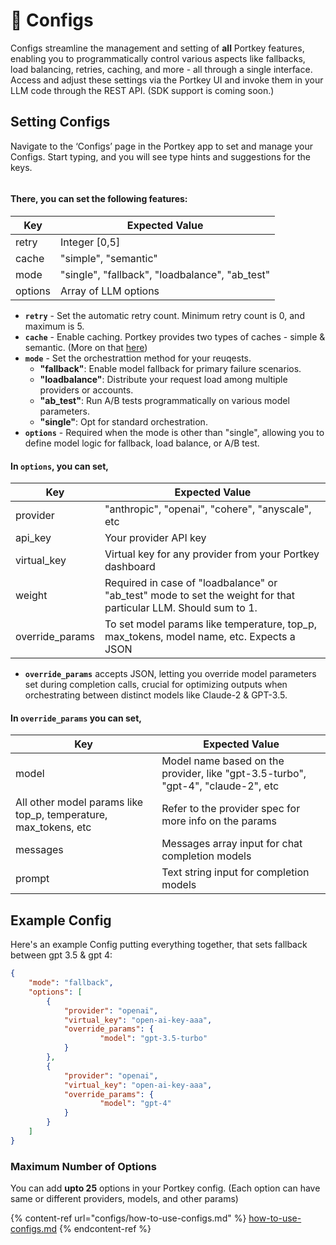 # 📝 Configs

Configs streamline the management and setting of **all** Portkey features, enabling you to programmatically control various aspects like fallbacks, load balancing, retries, caching, and more - all through a single interface. Access and adjust these settings via the Portkey UI and invoke them in your LLM code through the REST API. (SDK support is coming soon.)

## **Setting Configs**

Navigate to the ‘Configs’ page in the Portkey app to set and manage your Configs. Start typing, and you will see type hints and suggestions for the keys.

<figure><img src="../../.gitbook/assets/config_1 (1).gif" alt=""><figcaption></figcaption></figure>

#### There, you can set the following features:

| Key     | Expected Value                                  |
| ------- | ----------------------------------------------- |
| retry   | Integer \[0,5]                                  |
| cache   | "simple", "semantic"                            |
| mode    | "single", "fallback", "loadbalance", "ab\_test" |
| options | Array of LLM options                            |

* **`retry`** - Set the automatic retry count. Minimum retry count is 0, and maximum is 5.
* **`cache`** - Enable caching. Portkey provides two types of caches - simple & semantic. (More on that [here](simple-and-semantic-cache.md))
* **`mode`** - Set the orchestrattion method for your reuqests.&#x20;
  * **"fallback"**: Enable model fallback for primary failure scenarios.
  * **"loadbalance"**: Distribute your request load among multiple providers or accounts.
  * **"ab\_test"**: Run A/B tests programmatically on various model parameters.
  * **"single"**: Opt for standard orchestration.
* **`options`** - Required when the mode is other than "single", allowing you to define model logic for fallback, load balance, or A/B test.

#### In **`options`**, you can set,

| Key              | Expected Value                                                                                                   |
| ---------------- | ---------------------------------------------------------------------------------------------------------------- |
| provider         | "anthropic", "openai", "cohere", "anyscale", etc                                                                 |
| api\_key         | Your provider API key                                                                                            |
| virtual\_key     | Virtual key for any provider from your Portkey dashboard                                                         |
| weight           | Required in case of "loadbalance" or "ab\_test" mode to set the weight for that particular LLM. Should sum to 1. |
| override\_params | To set model params like temperature, top\_p, max\_tokens, model name, etc. Expects a JSON                       |

* **`override_params`** accepts JSON, letting you override model parameters set during completion calls, crucial for optimizing outputs when orchestrating between distinct models like Claude-2 & GPT-3.5.

#### In **`override_params`** you can set,

| Key                                                               | Expected Value                                                                   |
| ----------------------------------------------------------------- | -------------------------------------------------------------------------------- |
| model                                                             | Model name based on the provider, like "gpt-3.5-turbo", "gpt-4", "claude-2", etc |
| All other model params like top\_p, temperature, max\_tokens, etc | Refer to the provider spec for more info on the params                           |
| messages                                                          | Messages array input for chat completion models                                  |
| prompt                                                            | Text string input for completion models                                          |

## Example Config

Here's an example Config putting everything together, that sets fallback between gpt 3.5 & gpt 4:

```json
{
	"mode": "fallback",
	"options": [
		{
			"provider": "openai",
			"virtual_key": "open-ai-key-aaa",
			"override_params": {
					"model": "gpt-3.5-turbo"
			}
		},
		{
			"provider": "openai",
			"virtual_key": "open-ai-key-aaa",
			"override_params": {
					"model": "gpt-4"
			}
		}
	]
}
```

### Maximum Number of Options

You can add **upto 25** options in your Portkey config. (Each option can have same or different providers, models, and other params)

{% content-ref url="configs/how-to-use-configs.md" %}
[how-to-use-configs.md](configs/how-to-use-configs.md)
{% endcontent-ref %}
